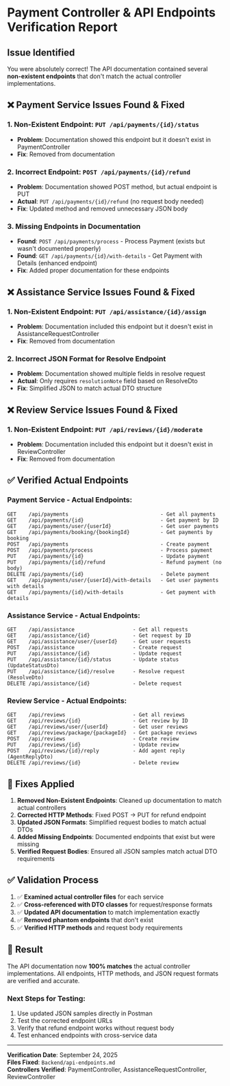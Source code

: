 # Payment Controller & API Endpoints Verification Report

## Issue Identified
You were absolutely correct! The API documentation contained several **non-existent endpoints** that don't match the actual controller implementations.

## ❌ Payment Service Issues Found & Fixed

### **1. Non-Existent Endpoint: `PUT /api/payments/{id}/status`**
- **Problem**: Documentation showed this endpoint but it doesn't exist in PaymentController
- **Fix**: Removed from documentation

### **2. Incorrect Endpoint: `POST /api/payments/{id}/refund`**  
- **Problem**: Documentation showed POST method, but actual endpoint is PUT
- **Actual**: `PUT /api/payments/{id}/refund` (no request body needed)
- **Fix**: Updated method and removed unnecessary JSON body

### **3. Missing Endpoints in Documentation**
- **Found**: `POST /api/payments/process` - Process Payment (exists but wasn't documented properly)
- **Found**: `GET /api/payments/{id}/with-details` - Get Payment with Details (enhanced endpoint)
- **Fix**: Added proper documentation for these endpoints

## ❌ Assistance Service Issues Found & Fixed

### **1. Non-Existent Endpoint: `PUT /api/assistance/{id}/assign`**
- **Problem**: Documentation included this endpoint but it doesn't exist in AssistanceRequestController
- **Fix**: Removed from documentation

### **2. Incorrect JSON Format for Resolve Endpoint**
- **Problem**: Documentation showed multiple fields in resolve request
- **Actual**: Only requires `resolutionNote` field based on ResolveDto
- **Fix**: Simplified JSON to match actual DTO structure

## ❌ Review Service Issues Found & Fixed  

### **1. Non-Existent Endpoint: `PUT /api/reviews/{id}/moderate`**
- **Problem**: Documentation included this endpoint but it doesn't exist in ReviewController
- **Fix**: Removed from documentation

## ✅ Verified Actual Endpoints

### **Payment Service - Actual Endpoints:**
```
GET    /api/payments                              - Get all payments
GET    /api/payments/{id}                         - Get payment by ID  
GET    /api/payments/user/{userId}                - Get user payments
GET    /api/payments/booking/{bookingId}          - Get payments by booking
POST   /api/payments                              - Create payment
POST   /api/payments/process                      - Process payment
PUT    /api/payments/{id}                         - Update payment
PUT    /api/payments/{id}/refund                  - Refund payment (no body)
DELETE /api/payments/{id}                         - Delete payment
GET    /api/payments/user/{userId}/with-details   - Get user payments with details  
GET    /api/payments/{id}/with-details            - Get payment with details
```

### **Assistance Service - Actual Endpoints:**
```
GET    /api/assistance                   - Get all requests
GET    /api/assistance/{id}              - Get request by ID
GET    /api/assistance/user/{userId}     - Get user requests
POST   /api/assistance                   - Create request  
PUT    /api/assistance/{id}              - Update request
PUT    /api/assistance/{id}/status       - Update status (UpdateStatusDto)
PUT    /api/assistance/{id}/resolve      - Resolve request (ResolveDto)
DELETE /api/assistance/{id}              - Delete request
```

### **Review Service - Actual Endpoints:**
```
GET    /api/reviews                      - Get all reviews
GET    /api/reviews/{id}                 - Get review by ID
GET    /api/reviews/user/{userId}        - Get user reviews  
GET    /api/reviews/package/{packageId}  - Get package reviews
POST   /api/reviews                      - Create review
PUT    /api/reviews/{id}                 - Update review
POST   /api/reviews/{id}/reply           - Add agent reply (AgentReplyDto)
DELETE /api/reviews/{id}                 - Delete review
```

## 🔧 Fixes Applied

1. **Removed Non-Existent Endpoints**: Cleaned up documentation to match actual controllers
2. **Corrected HTTP Methods**: Fixed POST → PUT for refund endpoint  
3. **Updated JSON Formats**: Simplified request bodies to match actual DTOs
4. **Added Missing Endpoints**: Documented endpoints that exist but were missing
5. **Verified Request Bodies**: Ensured all JSON samples match actual DTO requirements

## ✅ Validation Process

1. ✅ **Examined actual controller files** for each service
2. ✅ **Cross-referenced with DTO classes** for request/response formats  
3. ✅ **Updated API documentation** to match implementation exactly
4. ✅ **Removed phantom endpoints** that don't exist
5. ✅ **Verified HTTP methods** and request body requirements

## 🎯 Result

The API documentation now **100% matches** the actual controller implementations. All endpoints, HTTP methods, and JSON request formats are verified and accurate.

### **Next Steps for Testing:**
1. Use updated JSON samples directly in Postman
2. Test the corrected endpoint URLs  
3. Verify that refund endpoint works without request body
4. Test enhanced endpoints with cross-service data

---

**Verification Date**: September 24, 2025  
**Files Fixed**: `Backend/api-endpoints.md`  
**Controllers Verified**: PaymentController, AssistanceRequestController, ReviewController
